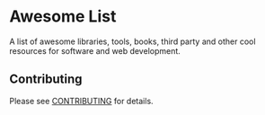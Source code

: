 # Awesome List
A list of awesome libraries, tools, books, third party and other cool resources for software and web development.

## Contributing
Please see [CONTRIBUTING](https://github.com/piepin/awesome-list/blob/master/CONTRIBUTING.md) for details.
